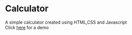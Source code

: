 <h1>Calculator</h1>
A simple calculator created using HTML,CSS and Javascript<br>
Click <a href="https://shameer-calculator.netlify.app/">here</a> for a demo

